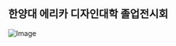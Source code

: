 ## 한양대 에리카 디자인대학 졸업전시회

![Image](https://github.com/user-attachments/assets/ddfb270a-b563-4ce4-8562-e0139df6be5a)
